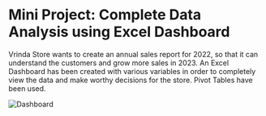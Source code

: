 # Mini Project: Complete Data Analysis using Excel Dashboard
Vrinda Store wants to create an annual sales report for 2022, so that it can understand the customers and grow more sales in 2023. An Excel Dashboard has been created with various variables in order to completely view the data and make worthy decisions for the store. Pivot Tables have been used.

![Dashboard](https://github.com/angad2212/Mini_Project_8/assets/135613657/4a2ce07b-1fb9-42a8-8eec-2ab4f2212ba6)
